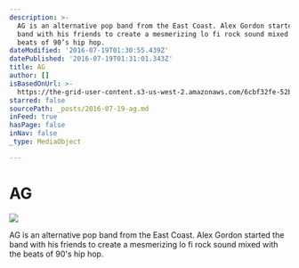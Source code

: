 ```yaml
---
description: >-
  AG is an alternative pop band from the East Coast. Alex Gordon started the
  band with his friends to create a mesmerizing lo fi rock sound mixed with the
  beats of 90’s hip hop. 
dateModified: '2016-07-19T01:30:55.439Z'
datePublished: '2016-07-19T01:31:01.343Z'
title: AG
author: []
isBasedOnUrl: >-
  https://the-grid-user-content.s3-us-west-2.amazonaws.com/6cbf32fe-52b8-422d-82e0-b7f8ca701be7.jpg
starred: false
sourcePath: _posts/2016-07-19-ag.md
inFeed: true
hasPage: false
inNav: false
_type: MediaObject

---
```

# AG
![](https://the-grid-user-content.s3-us-west-2.amazonaws.com/6cbf32fe-52b8-422d-82e0-b7f8ca701be7.jpg)

AG is an alternative pop band from the East Coast. Alex Gordon started the band with his friends to create a mesmerizing lo fi rock sound mixed with the beats of 90's hip hop.